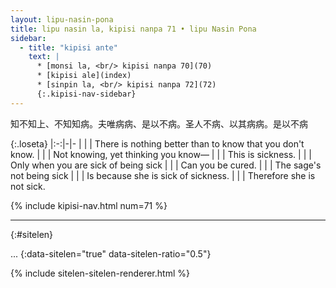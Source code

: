 ```yaml
---
layout: lipu-nasin-pona
title: lipu nasin la, kipisi nanpa 71 • lipu Nasin Pona
sidebar:
  - title: "kipisi ante"
    text: |
      * [monsi la, <br/> kipisi nanpa 70](70)
      * [kipisi ale](index)
      * [sinpin la, <br/> kipisi nanpa 72](72)
      {:.kipisi-nav-sidebar}
---
```


知不知上、不知知病。夫唯病病、是以不病。圣人不病、以其病病。是以不病

{:.loseta}
|:-:|-|-
|  |  | There is nothing better than to know that you don't know.
|  |  | Not knowing, yet thinking you know—
|  |  | This is sickness.
|  |  | Only when you are sick of being sick
|  |  | Can you be cured.
|  |  | The sage's not being sick
|  |  | Is because she is sick of sickness.
|  |  | Therefore she is not sick.

{% include kipisi-nav.html num=71 %}

-------
{:#sitelen}

...
{:data-sitelen="true" data-sitelen-ratio="0.5"}

{% include sitelen-sitelen-renderer.html %}
